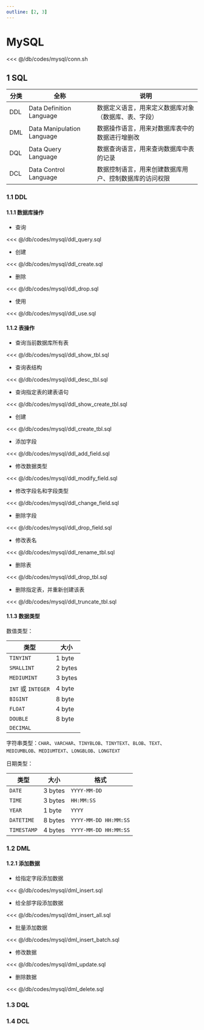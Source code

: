 ```yaml
---
outline: [2, 3]
---
```


# MySQL

<<< @/db/codes/mysql/conn.sh

## 1 SQL

| 分类 | 全称                       | 说明                                                   |
| ---- | -------------------------- | ------------------------------------------------------ |
| DDL  | Data Definition Language   | 数据定义语言，用来定义数据库对象（数据库、表、字段）   |
| DML  | Data Manipulation Language | 数据操作语言，用来对数据库表中的数据进行增删改         |
| DQL  | Data Query Language        | 数据查询语言，用来查询数据库中表的记录                 |
| DCL  | Data Control Language      | 数据控制语言，用来创建数据库用户、控制数据库的访问权限 |

### 1.1 DDL

#### 1.1.1 数据库操作

- 查询

<<< @/db/codes/mysql/ddl_query.sql

- 创建

<<< @/db/codes/mysql/ddl_create.sql

- 删除

<<< @/db/codes/mysql/ddl_drop.sql

- 使用

<<< @/db/codes/mysql/ddl_use.sql

#### 1.1.2 表操作

- 查询当前数据库所有表

<<< @/db/codes/mysql/ddl_show_tbl.sql

- 查询表结构

<<< @/db/codes/mysql/ddl_desc_tbl.sql

- 查询指定表的建表语句

<<< @/db/codes/mysql/ddl_show_create_tbl.sql

- 创建

<<< @/db/codes/mysql/ddl_create_tbl.sql

- 添加字段

<<< @/db/codes/mysql/ddl_add_field.sql

- 修改数据类型

<<< @/db/codes/mysql/ddl_modify_field.sql

- 修改字段名和字段类型

<<< @/db/codes/mysql/ddl_change_field.sql

- 删除字段

<<< @/db/codes/mysql/ddl_drop_field.sql

- 修改表名

<<< @/db/codes/mysql/ddl_rename_tbl.sql

- 删除表

<<< @/db/codes/mysql/ddl_drop_tbl.sql

- 删除指定表，并重新创建该表

<<< @/db/codes/mysql/ddl_truncate_tbl.sql

#### 1.1.3 数据类型

数值类型：

| 类型               | 大小    |
| ------------------ | ------- |
| `TINYINT`          | 1 byte  |
| `SMALLINT`         | 2 bytes |
| `MEDIUMINT`        | 3 bytes |
| `INT` 或 `INTEGER` | 4 byte  |
| `BIGINT`           | 8 byte  |
| `FLOAT`            | 4 byte  |
| `DOUBLE`           | 8 byte  |
| `DECIMAL`          |         |

字符串类型：`CHAR`、`VARCHAR`、`TINYBLOB`、`TINYTEXT`、`BLOB`、`TEXT`、`MEDIUMBLOB`、`MEDIUMTEXT`、`LONGBLOB`、`LONGTEXT`

日期类型：

| 类型        | 大小    | 格式                |
| ----------- | ------- | ------------------- |
| `DATE`      | 3 bytes | `YYYY-MM-DD`          |
| `TIME`      | 3 bytes | `HH:MM:SS`            |
| `YEAR`      | 1 byte  | `YYYY`                |
| `DATETIME`  | 8 bytes | `YYYY-MM-DD HH:MM:SS` |
| `TIMESTAMP` | 4 bytes | `YYYY-MM-DD HH:MM:SS` |

### 1.2 DML

#### 1.2.1 添加数据

- 给指定字段添加数据

<<< @/db/codes/mysql/dml_insert.sql

- 给全部字段添加数据

<<< @/db/codes/mysql/dml_insert_all.sql

- 批量添加数据

<<< @/db/codes/mysql/dml_insert_batch.sql

- 修改数据

<<< @/db/codes/mysql/dml_update.sql

- 删除数据

<<< @/db/codes/mysql/dml_delete.sql

### 1.3 DQL

### 1.4 DCL
